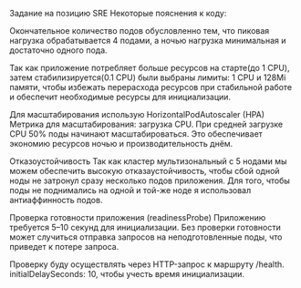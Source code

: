 Задание на позицию SRE
Некоторые пояснения к коду:

Окончательное количество подов обусловленно тем, что пиковая нагрузка обрабатывается 4 подами, а ночью нагрузка минимальная и достаточно одного пода.

Так как приложение потребляет больше ресурсов на старте(до 1 CPU), затем стабилизируется(0.1 CPU) были выбраны лимиты: 1 CPU и 128Mi памяти, чтобы избежать перерасхода ресурсов при стабильной работе и обеспечит необходимые ресурсы для инициализации.

Для масштабирования использую HorizontalPodAutoscaler (HPA) Метрика для масштабирования: загрузка CPU. При средней загрузке CPU 50% поды начинают масштабироваться. Это обеспечивает экономию ресурсов ночью и производительность днём.

Отказоустойчивость Так как кластер мультизональный с 5 нодами мы можем обеспечить высокую отказаустойчивость, чтобы сбой одной ноды не затронул сразу несколько подов приложения. Для того, чтобы поды не поднимались на одной и той-же ноде я использовал антиаффинность подов.

Проверка готовности приложения (readinessProbe) Приложению требуется 5–10 секунд для инициализации. Без проверки готовности может случиться отправка запросов на неподготовленные поды, что приведет к потере запроса.

Проверку буду осуществлять через HTTP-запрос к маршруту /health. initialDelaySeconds: 10, чтобы учесть время инициализации.
